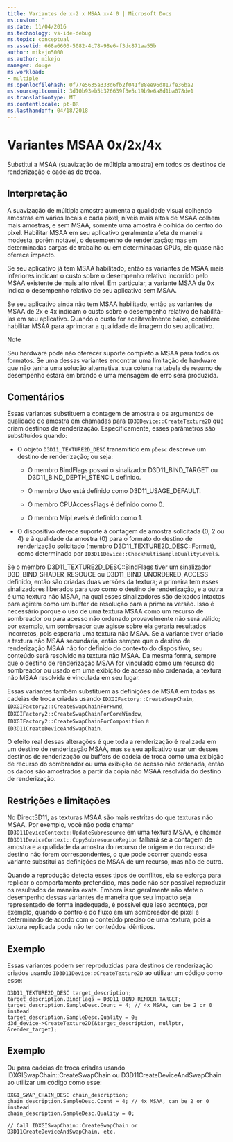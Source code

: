 ```yaml
---
title: Variantes de x-2 x MSAA x-4 0 | Microsoft Docs
ms.custom: ''
ms.date: 11/04/2016
ms.technology: vs-ide-debug
ms.topic: conceptual
ms.assetid: 668a6603-5082-4c78-98e6-f3dc871aa55b
author: mikejo5000
ms.author: mikejo
manager: douge
ms.workload:
- multiple
ms.openlocfilehash: 0f77e5635a333d6fb2f041f88ee96d817fe36ba2
ms.sourcegitcommit: 3d10b93eb5b326639f3e5c19b9e6a8d1ba078de1
ms.translationtype: MT
ms.contentlocale: pt-BR
ms.lasthandoff: 04/18/2018
---
```

# <a name="0x2x4x-msaa-variants"></a>Variantes MSAA 0x/2x/4x
Substitui a MSAA (suavização de múltipla amostra) em todos os destinos de renderização e cadeias de troca.  
  
## <a name="interpretation"></a>Interpretação  
 A suavização de múltipla amostra aumenta a qualidade visual colhendo amostras em vários locais e cada pixel; níveis mais altos de MSAA colhem mais amostras, e sem MSAA, somente uma amostra é colhida do centro do pixel. Habilitar MSAA em seu aplicativo geralmente afeta de maneira modesta, porém notável, o desempenho de renderização; mas em determinadas cargas de trabalho ou em determinadas GPUs, ele quase não oferece impacto.  
  
 Se seu aplicativo já tem MSAA habilitado, então as variantes de MSAA mais inferiores indicam o custo sobre o desempenho relativo incorrido pelo MSAA existente de mais alto nível. Em particular, a variante MSAA de 0x indica o desempenho relativo de seu aplicativo sem MSAA.  
  
 Se seu aplicativo ainda não tem MSAA habilitado, então as variantes de MSAA de 2x e 4x indicam o custo sobre o desempenho relativo de habilitá-las em seu aplicativo. Quando o custo for aceitavelmente baixo, considere habilitar MSAA para aprimorar a qualidade de imagem do seu aplicativo.  
  
> [!NOTE]
>  Seu hardware pode não oferecer suporte completo a MSAA para todos os formatos. Se uma dessas variantes encontrar uma limitação de hardware que não tenha uma solução alternativa, sua coluna na tabela de resumo de desempenho estará em brando e uma mensagem de erro será produzida.  
  
## <a name="remarks"></a>Comentários  
 Essas variantes substituem a contagem de amostra e os argumentos de qualidade de amostra em chamadas para `ID3DDevice::CreateTexture2D` que criam destinos de renderização. Especificamente, esses parâmetros são substituídos quando:  
  
-   O objeto `D3D11_TEXTURE2D_DESC` transmitido em `pDesc` descreve um destino de renderização; ou seja:  
  
    -   O membro BindFlags possui o sinalizador D3D11_BIND_TARGET ou D3D11_BIND_DEPTH_STENCIL definido.  
  
    -   O membro Uso está definido como D3D11_USAGE_DEFAULT.  
  
    -   O membro CPUAccessFlags é definido como 0.  
  
    -   O membro MipLevels é definido como 1.  
  
-   O dispositivo oferece suporte à contagem de amostra solicitada (0, 2 ou 4) e à qualidade da amostra (0) para o formato do destino de renderização solicitado (membro D3D11_TEXTURE2D_DESC::Format), como determinado por `ID3D11Device::CheckMultisampleQualityLevels`.  
  
 Se o membro D3D11_TEXTURE2D_DESC::BindFlags tiver um sinalizador D3D_BIND_SHADER_RESOUCE ou D3D11_BIND_UNORDERED_ACCESS definido, então são criadas duas versões da textura; a primeira tem esses sinalizadores liberados para uso como o destino de renderização, e a outra é uma textura não MSAA, na qual esses sinalizadores são deixados intactos para agirem como um buffer de resolução para a primeira versão. Isso é necessário porque o uso de uma textura MSAA como um recurso de sombreador ou para acesso não ordenado provavelmente não será válido; por exemplo, um sombreador que agisse sobre ela geraria resultados incorretos, pois esperaria uma textura não MSAA. Se a variante tiver criado a textura não MSAA secundária, então sempre que o destino de renderização MSAA não for definido do contexto do dispositivo, seu conteúdo será resolvido na textura não MSAA. Da mesma forma, sempre que o destino de renderização MSAA for vinculado como um recurso do sombreador ou usado em uma exibição de acesso não ordenada, a textura não MSAA resolvida é vinculada em seu lugar.  
  
 Essas variantes também substituem as definições de MSAA em todas as cadeias de troca criadas usando `IDXGIFactory::CreateSwapChain`, `IDXGIFactory2::CreateSwapChainForHwnd`, `IDXGIFactory2::CreateSwapChainForCoreWindow`, `IDXGIFactory2::CreateSwapChainForComposition` e `ID3D11CreateDeviceAndSwapChain`.  
  
 O efeito real dessas alterações é que toda a renderização é realizada em um destino de renderização MSAA, mas se seu aplicativo usar um desses destinos de renderização ou buffers de cadeia de troca como uma exibição de recurso do sombreador ou uma exibição de acesso não ordenada, então os dados são amostrados a partir da cópia não MSAA resolvida do destino de renderização.  
  
## <a name="restrictions-and-limitations"></a>Restrições e limitações  
 No Direct3D11, as texturas MSAA são mais restritas do que texturas não MSAA. Por exemplo, você não pode chamar `ID3D11DeviceContext::UpdateSubresource` em uma textura MSAA, e chamar `ID3D11DeviceContext::CopySubresourceRegion` falhará se a contagem de amostra e a qualidade da amostra do recurso de origem e do recurso de destino não forem correspondentes, o que pode ocorrer quando essa variante substitui as definições de MSAA de um recurso, mas não de outro.  
  
 Quando a reprodução detecta esses tipos de conflitos, ela se esforça para replicar o comportamento pretendido, mas pode não ser possível reproduzir os resultados de maneira exata. Embora isso geralmente não afete o desempenho dessas variantes de maneira que seu impacto seja representado de forma inadequada, é possível que isso aconteça, por exemplo, quando o controle do fluxo em um sombreador de pixel é determinado de acordo com o conteúdo preciso de uma textura, pois a textura replicada pode não ter conteúdos idênticos.  
  
## <a name="example"></a>Exemplo  
 Essas variantes podem ser reproduzidas para destinos de renderização criados usando `ID3D11Device::CreateTexture2D` ao utilizar um código como esse:  
  
```  
D3D11_TEXTURE2D_DESC target_description;  
target_description.BindFlags = D3D11_BIND_RENDER_TARGET;  
target_description.SampleDesc.Count = 4; // 4x MSAA, can be 2 or 0 instead  
target_description.SampleDesc.Quality = 0;  
d3d_device->CreateTexture2D(&target_description, nullptr, &render_target);  
```  
  
## <a name="example"></a>Exemplo  
 Ou para cadeias de troca criadas usando IDXGISwapChain::CreateSwapChain ou D3D11CreateDeviceAndSwapChain ao utilizar um código como esse:  
  
```  
DXGI_SWAP_CHAIN_DESC chain_description;  
chain_description.SampleDesc.Count = 4; // 4x MSAA, can be 2 or 0 instead  
chain_description.SampleDesc.Quality = 0;  
  
// Call IDXGISwapChain::CreateSwapChain or D3D11CreateDeviceAndSwapChain, etc.  
```
